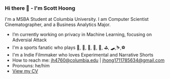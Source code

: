 ### Hi there 👋 - I'm Scott Hoong

<!--
**jts-hong/jts-hong** is a ✨ _special_ ✨ repository because its `README.md` (this file) appears on your GitHub profile.



Here are some ideas to get you started:

- 🔭 I’m currently working on ...
- 🌱 I’m currently learning ...
- 👯 I’m looking to collaborate on ...
- 🤔 I’m looking for help with ...
- 💬 Ask me about ...
- 📫 How to reach me: ...
- 😄 Pronouns: ...
- ⚡ Fun fact: ...
-->
I'm a MSBA Student at Columbia University. I am Computer Scientist Cinematographer, and a Business Analytics Major. 

- I’m currently working on privacy in Machine Learning, focusing on Adversial Attack
- I'm a sports fanatic who plays 🏀, 🏈, 🥍, 🎾, 🥏, ⛳️, 🛹,⛷️,⚽️
- I'm a Indie Filmmaker who loves Experimental and Narrative Shorts
- How to reach me: jh4760@columbia.edu | jhong1711785634@gmail.com
- Pronouns: he/him
- [View my CV](https://drive.google.com/file/d/1P1icnvAAK2vQ_LLow7Bk9nyCrbyXd6Mf/view?usp=share_link)
